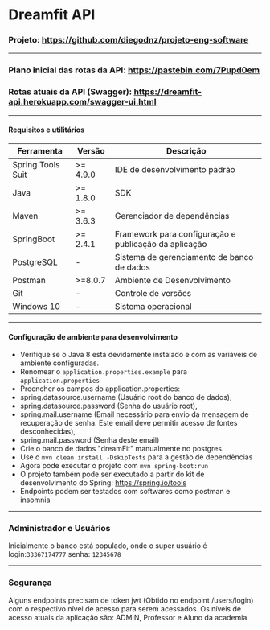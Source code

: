 # Dreamfit API
### Projeto: https://github.com/diegodnz/projeto-eng-software

-----------------------------
### Plano inicial das rotas da API: https://pastebin.com/7Pupd0em
### Rotas atuais da API (Swagger): https://dreamfit-api.herokuapp.com/swagger-ui.html
-----------------------------

#### Requisitos e utilitários

| Ferramenta| Versão | Descrição                            |
|-----------|--------|--------------------------------------|
| Spring Tools Suit   | >= 4.9.0     |IDE de desenvolvimento padrão         |
| Java      | >= 1.8.0  |SDK                                   |
| Maven     | >=  3.6.3 |Gerenciador de dependências           |
| SpringBoot | >= 2.4.1  |Framework para configuração e publicação da aplicação|
| PostgreSQL | -      |Sistema de gerenciamento de banco de dados|
| Postman   | >=8.0.7 |Ambiente de Desenvolvimento|
| Git       | -      |Controle de versões|
| Windows 10    | -      |Sistema operacional|

-----------------------------
#### Configuração de ambiente para desenvolvimento

- Verifique se o Java 8 está devidamente instalado e com as variáveis de ambiente configuradas.
- Renomear o ```application.properties.example``` para ```application.properties```
- Preencher os campos do application.properties:
- spring.datasource.username (Usuário root do banco de dados), 
- spring.datasource.password (Senha do usuário root), 
- spring.mail.username (Email necessário para envio da mensagem de recuperação de senha. Este email deve permitir acesso de fontes desconhecidas), 
- spring.mail.password (Senha deste email)
- Crie o banco de dados "dreamFit" manualmente no postgres.
- Use o ```mvn clean install -DskipTests``` para a gestão de dependências
- Agora pode executar o projeto com ```mvn spring-boot:run```
- O projeto também pode ser executado a partir do kit de desenvolvimento do Spring: https://spring.io/tools
- Endpoints podem ser testados com softwares como postman e insomnia

-----------------------------
### Administrador e Usuários

Inicialmente o banco está populado, onde o super usuário é
login:```33367174777``` senha:
```12345678```

-----------------------------
### Segurança
Alguns endpoints precisam de token jwt (Obtido no endpoint /users/login) com o respectivo nível de acesso para serem acessados. Os níveis de acesso atuais da aplicação são: ADMIN, Professor e Aluno da academia

